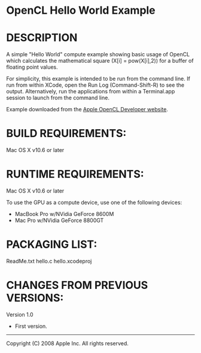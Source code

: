 OpenCL Hello World Example============================# DESCRIPTIONA simple "Hello World" compute example showing basic usage of OpenCL whichcalculates the mathematical square (X[i] = pow(X[i],2)) for a buffer offloating point values.For simplicity, this example is intended to be run from the command line.If run from within XCode, open the Run Log (Command-Shift-R) to see the output.  Alternatively, run the applications from within a Terminal.app session to launch from the command line.Example downloaded from the [Apple OpenCL Developer website](https://developer.apple.com/opencl/).# BUILD REQUIREMENTS:Mac OS X v10.6 or later# RUNTIME REQUIREMENTS:Mac OS X v10.6 or laterTo use the GPU as a compute device, use one of the following devices:- MacBook Pro w/NVidia GeForce 8600M - Mac Pro w/NVidia GeForce 8800GT# PACKAGING LIST:ReadMe.txthello.chello.xcodeproj# CHANGES FROM PREVIOUS VERSIONS:Version 1.0- First version.- - - Copyright (C) 2008 Apple Inc. All rights reserved.